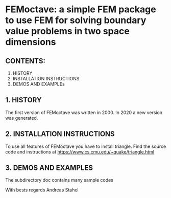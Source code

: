 # FEMoctave: a simple FEM package to use FEM  for solving boundary value problems in two space dimensions

## CONTENTS:

1. HISTORY
2. INSTALLATION INSTRUCTIONS
3. DEMOS AND EXAMPLEs

## 1. HISTORY

The first version of FEMoctave was written in 2000.
In 2020 a new version was generated.

## 2. INSTALLATION INSTRUCTIONS
To use all features of FEMoctave you have to install triangle.
Find the source code and instructions at
https://www.cs.cmu.edu/~quake/triangle.html

## 3. DEMOS AND EXAMPLES
The subdirectory doc contains many sample codes

With bests regards
Andreas Stahel

